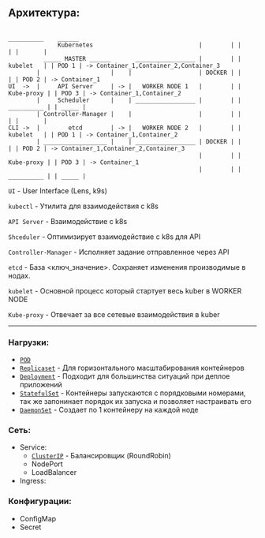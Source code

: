 ## Архитектура:


```
                                                                   __________    ______
              Kubernetes                              |        | |            | |       |
          _____ MASTER ______       _________________ |        | |  kubelet   | | POD 1 | -> Container_1,Container_2,Container_3
        |                    |    |                   | DOCKER | |            | | POD 2 | -> Container_1
UI  ->  |     API Server     | -> |   WORKER NODE 1   |        | | Kube-proxy | | POD 3 | -> Container_1,Container_2
        |     Scheduler      |    | _________________ |        | | __________ | | _____ |
        | Controller-Manager |    |                   |        | |            | |       |
CLI ->  |        etcd        | -> |   WORKER NODE 2   |        | |  kubelet   | | POD 1 | -> Container_1,Container_2
        | __________________ |    | _________________ | DOCKER | |            | | POD 2 | -> Container_1,Container_2,Container_3
                                                      |        | | Kube-proxy | | POD 3 | -> Container_1
                                                      |        | | __________ | | _____ |

```

`UI` - User Interface (Lens, k9s)

`kubectl` - Утилита для взаимодействия с k8s

`API Server` - Взаимодействие с k8s

`Shceduler` - Оптимизирует взаимодействие с k8s для API

`Controller-Manager` - Исполняет задание отправленное через API

`etcd` - База <ключ_значение>. Сохраняет изменения производимые в нодах.

`kubelet` - Основной процесс который стартует весь kuber в WORKER NODE

`Kube-proxy` - Отвечает за все сетевые взаимодействия в kuber

---

### Нагрузки:
* [`POD`](https://github.com/Limewax163/k8s/blob/main/Architecture/examples/POD.md)
* [`Replicaset`](https://github.com/Limewax163/k8s/blob/main/Architecture/examples/ReplicaSet.md) - Для горизонтального масштабирования контейнеров
* [`Deployment`](https://github.com/Limewax163/k8s/blob/main/Architecture/examples/Deployment.md) - Подходит для большинства ситуаций при деплое приложений
* [`StatefulSet`](https://github.com/Limewax163/k8s/blob/main/Architecture/examples/StatefulSet.md) - Контейнеры запускаются с порядковыми номерами, так же запонинает порядок их запуска и позволяет настраивать его
* [`DaemonSet`](https://github.com/Limewax163/k8s/blob/main/Architecture/examples/DaemonSet.md) - Создает по 1 контейнеру на каждой ноде

### Сеть:
* Service:
  - [`ClusterIP`](https://github.com/Limewax163/k8s/blob/main/Architecture/examples/ClusterIP.md) - Балансировщик (RoundRobin)
  - NodePort
  - LoadBalancer
* Ingress:

### Конфигурации:
* ConfigMap
* Secret


